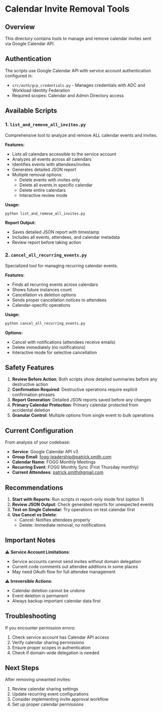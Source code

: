 # Calendar Invite Removal Tools

## Overview
This directory contains tools to manage and remove calendar invites sent via Google Calendar API.

## Authentication
The scripts use Google Calendar API with service account authentication configured in:
- `src/auth/gcp_credentials.py` - Manages credentials with ADC and Workload Identity Federation
- Required scopes: Calendar and Admin Directory access

## Available Scripts

### 1. `list_and_remove_all_invites.py`
Comprehensive tool to analyze and remove ALL calendar events and invites.

**Features:**
- Lists all calendars accessible to the service account
- Analyzes all events across all calendars
- Identifies events with attendees/invites
- Generates detailed JSON report
- Multiple removal options:
  - Delete events with invites only
  - Delete all events in specific calendar
  - Delete entire calendars
  - Interactive review mode

**Usage:**
```bash
python list_and_remove_all_invites.py
```

**Report Output:**
- Saves detailed JSON report with timestamp
- Includes all events, attendees, and calendar metadata
- Review report before taking action

### 2. `cancel_all_recurring_events.py`
Specialized tool for managing recurring calendar events.

**Features:**
- Finds all recurring events across calendars
- Shows future instances count
- Cancellation vs deletion options
- Sends proper cancellation notices to attendees
- Calendar-specific operations

**Usage:**
```bash
python cancel_all_recurring_events.py
```

**Options:**
- Cancel with notifications (attendees receive emails)
- Delete immediately (no notifications)
- Interactive mode for selective cancellation

## Safety Features

1. **Review Before Action**: Both scripts show detailed summaries before any destructive action
2. **Confirmation Required**: Destructive operations require explicit confirmation phrases
3. **Report Generation**: Detailed JSON reports saved before any changes
4. **Primary Calendar Protection**: Primary calendar protected from accidental deletion
5. **Granular Control**: Multiple options from single event to bulk operations

## Current Configuration

From analysis of your codebase:
- **Service**: Google Calendar API v3
- **Group Email**: fogg-leadership@patrick.smith.com
- **Calendar Name**: FOGG Monthly Meetings
- **Recurring Event**: FOGG Monthly Sync (First Thursday monthly)
- **Current Attendees**: patrick.smith@gmail.com

## Recommendations

1. **Start with Reports**: Run scripts in report-only mode first (option 1)
2. **Review JSON Output**: Check generated reports for unexpected events
3. **Test on Single Calendar**: Try operations on test calendar first
4. **Use Cancel vs Delete**: 
   - Cancel: Notifies attendees properly
   - Delete: Immediate removal, no notifications

## Important Notes

⚠️ **Service Account Limitations**:
- Service accounts cannot send invites without domain delegation
- Current code comments out attendee additions in some places
- May need OAuth flow for full attendee management

⚠️ **Irreversible Actions**:
- Calendar deletion cannot be undone
- Event deletion is permanent
- Always backup important calendar data first

## Troubleshooting

If you encounter permission errors:
1. Check service account has Calendar API access
2. Verify calendar sharing permissions
3. Ensure proper scopes in authentication
4. Check if domain-wide delegation is needed

## Next Steps

After removing unwanted invites:
1. Review calendar sharing settings
2. Update recurring event configurations
3. Consider implementing invite approval workflow
4. Set up proper calendar permissions